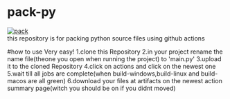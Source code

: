 # pack-py
[![pack](https://github.com/C-S-E-C/pack-py/actions/workflows/pack.yml/badge.svg)](https://github.com/C-S-E-C/pack-py/actions/workflows/pack.yml)
<br />
this repository is for packing python source files using github actions

#how to use
Very easy!
1.clone this Repository
2.in your project rename the name file(theone you open when running the project) to 'main.py'
3.upload it to the cloned Repository
4.click on actions and click on the newest one
5.wait till all jobs are complete(when build-windows,build-linux and build-macos are all green)
6.download your files at artifacts on the newest action summary page(witch you should be on if you didnt moved)
